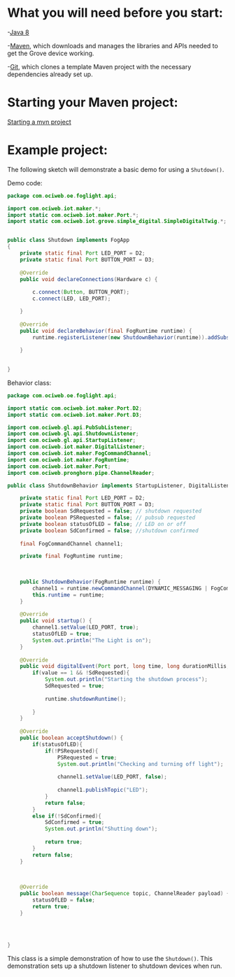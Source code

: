 # What you will need before you start:
-[Java 8](https://docs.oracle.com/javase/8/docs/technotes/guides/install/install_overview.html) 

-[Maven](https://maven.apache.org/install.html), which downloads and manages the libraries and APIs needed to get the Grove device working.

-[Git](https://git-scm.com/), which clones a template Maven project with the necessary dependencies already set up.

# Starting your Maven project: 
[Starting a mvn project](https://github.com/oci-pronghorn/FogLighter/blob/master/README.md)

# Example project:

The following sketch will demonstrate a basic demo for using a ```Shutdown()```.

Demo code:


```java
package com.ociweb.oe.foglight.api;

import com.ociweb.iot.maker.*;
import static com.ociweb.iot.maker.Port.*;
import static com.ociweb.iot.grove.simple_digital.SimpleDigitalTwig.*;


public class Shutdown implements FogApp
{	
	private static final Port LED_PORT = D2;
	private static final Port BUTTON_PORT = D3;
	
    @Override
    public void declareConnections(Hardware c) {
        
    	c.connect(Button, BUTTON_PORT);
    	c.connect(LED, LED_PORT);

    }
  
    @Override
    public void declareBehavior(final FogRuntime runtime) {
    	runtime.registerListener(new ShutdownBehavior(runtime)).addSubscription("LED");
    	
    }          

          
}
```


Behavior class:


```java
package com.ociweb.oe.foglight.api;

import static com.ociweb.iot.maker.Port.D2;
import static com.ociweb.iot.maker.Port.D3;

import com.ociweb.gl.api.PubSubListener;
import com.ociweb.gl.api.ShutdownListener;
import com.ociweb.gl.api.StartupListener;
import com.ociweb.iot.maker.DigitalListener;
import com.ociweb.iot.maker.FogCommandChannel;
import com.ociweb.iot.maker.FogRuntime;
import com.ociweb.iot.maker.Port;
import com.ociweb.pronghorn.pipe.ChannelReader;

public class ShutdownBehavior implements StartupListener, DigitalListener, ShutdownListener, PubSubListener{

	private static final Port LED_PORT = D2;
	private static final Port BUTTON_PORT = D3;
	private boolean SdRequested = false; // shutdown requested
	private boolean PSRequested = false; // pubsub requested
	private boolean statusOfLED = false; // LED on or off
	private boolean SdConfirmed = false; //shutdown confirmed
	
	final FogCommandChannel channel1;

	private final FogRuntime runtime;

   
	
    public ShutdownBehavior(FogRuntime runtime) {
		channel1 = runtime.newCommandChannel(DYNAMIC_MESSAGING | FogCommandChannel.I2C_WRITER | FogCommandChannel.PIN_WRITER);
		this.runtime = runtime;
	}
	
	@Override
	public void startup() {
		channel1.setValue(LED_PORT, true);
		statusOfLED = true;
		System.out.println("The Light is on");
	}
	
	@Override
	public void digitalEvent(Port port, long time, long durationMillis, int value) {
		if(value == 1 && !SdRequested){
			System.out.println("Starting the shutdown process");
			SdRequested = true;
		
			runtime.shutdownRuntime();
    		
		}
	}
	
	@Override
	public boolean acceptShutdown() {
		if(statusOfLED){
			if(!PSRequested){
				PSRequested = true;
				System.out.println("Checking and turning off light");
    			    			
				channel1.setValue(LED_PORT, false);   			
				
    			channel1.publishTopic("LED");
			}
			return false;
		}
		else if(!SdConfirmed){
			SdConfirmed = true;
			System.out.println("Shutting down");
			
			return true;
		}
		return false;
	}
	
	

	@Override
	public boolean message(CharSequence topic, ChannelReader payload) {
		statusOfLED = false;
		return true;
	}
	
	

	
}
```


This class is a simple demonstration of how to use the ```Shutdown()```. This demonstration sets up a shutdown listener to shutdown devices when run.
